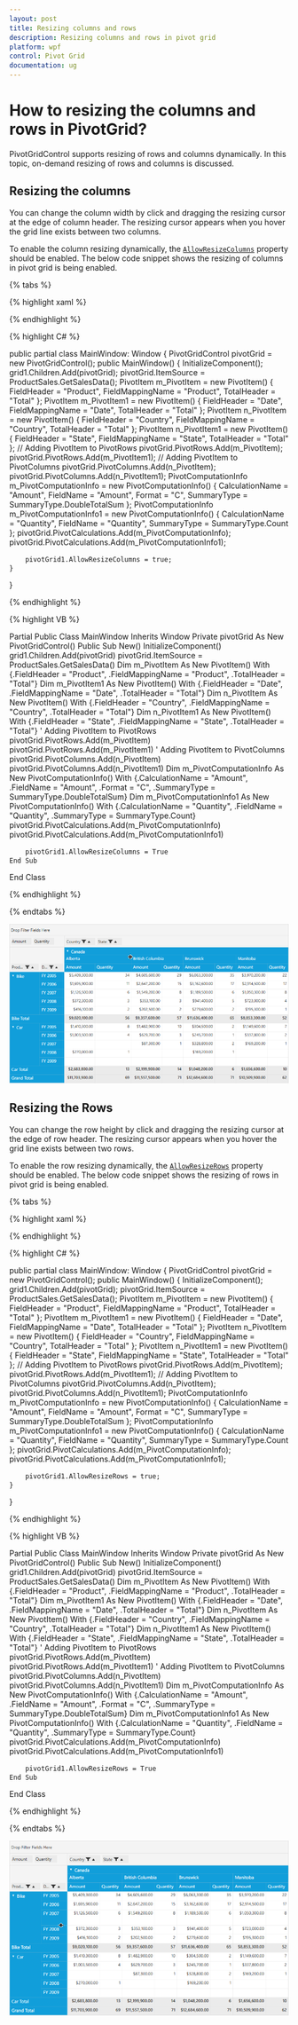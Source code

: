 ```yaml
---
layout: post
title: Resizing columns and rows
description: Resizing columns and rows in pivot grid
platform: wpf
control: Pivot Grid
documentation: ug
---
```


# How to resizing the columns and rows in PivotGrid?

PivotGridControl supports resizing of rows and columns dynamically. In this topic, on-demand resizing of rows and columns is discussed.

## Resizing the columns

You can change the column width by click and dragging the resizing cursor at the edge of column header. The resizing cursor appears when you hover the grid line exists between two columns.

To enable the column resizing dynamically, the [`AllowResizeColumns`](https://help.syncfusion.com/cr/wpf/Syncfusion.PivotAnalysis.Wpf~Syncfusion.Windows.Controls.PivotGrid.PivotGridControl~AllowResizeColumns.html) property should be enabled. The below code snippet shows the resizing of columns in pivot grid is being enabled.

{% tabs %}

{% highlight xaml %}

<Grid>
    <syncfusion:PivotGridControl Name="pivotGrid" ItemSource="{Binding Source={StaticResource data}}" 
                                 AllowResizeColumns="True">
        <syncfusion:PivotGridControl.PivotRows>
            <syncfusion:PivotItem FieldHeader="Product" FieldMappingName="Product" TotalHeader="Total" />
            <syncfusion:PivotItem FieldHeader="Date" FieldMappingName="Date" TotalHeader="Total" />
        </syncfusion:PivotGridControl.PivotRows>
        <syncfusion:PivotGridControl.PivotColumns>
            <syncfusion:PivotItem FieldHeader="Country" FieldMappingName="Country" TotalHeader="Total" />
            <syncfusion:PivotItem FieldHeader="State" FieldMappingName="State" TotalHeader="Total" />
        </syncfusion:PivotGridControl.PivotColumns>
        <syncfusion:PivotGridControl.PivotCalculations>
            <syncfusion:PivotComputationInfo CalculationName="Total" FieldName="Amount" 
                                Format="C" SummaryType="DoubleTotalSum" />
            <syncfusion:PivotComputationInfo CalculationName="Total" FieldName="Quantity" 
                                SummaryType="Count" />
        </syncfusion:PivotGridControl.PivotCalculations>
    </syncfusion:PivotGridControl>
</Grid>

{% endhighlight %}

{% highlight C# %}

public partial class MainWindow: Window 
{
    PivotGridControl pivotGrid = new PivotGridControl();
    public MainWindow() 
    {
        InitializeComponent();
        grid1.Children.Add(pivotGrid);
        pivotGrid.ItemSource = ProductSales.GetSalesData();
        PivotItem m_PivotItem = new PivotItem() 
        {
            FieldHeader = "Product", FieldMappingName = "Product", TotalHeader = "Total"
        };
        PivotItem m_PivotItem1 = new PivotItem() 
        {
            FieldHeader = "Date", FieldMappingName = "Date", TotalHeader = "Total"
        };
        PivotItem n_PivotItem = new PivotItem() 
        {
            FieldHeader = "Country", FieldMappingName = "Country", TotalHeader = "Total"
        };
        PivotItem n_PivotItem1 = new PivotItem() 
        {
            FieldHeader = "State", FieldMappingName = "State", TotalHeader = "Total"
        };
        // Adding PivotItem to PivotRows
        pivotGrid.PivotRows.Add(m_PivotItem);
        pivotGrid.PivotRows.Add(m_PivotItem1);
        // Adding PivotItem to PivotColumns
        pivotGrid.PivotColumns.Add(n_PivotItem);
        pivotGrid.PivotColumns.Add(n_PivotItem1);
        PivotComputationInfo m_PivotComputationInfo = new PivotComputationInfo() 
        {
            CalculationName = "Amount", 
            FieldName = "Amount",
            Format = "C", 
            SummaryType = SummaryType.DoubleTotalSum
        };
        PivotComputationInfo m_PivotComputationInfo1 = new PivotComputationInfo()
         {
            CalculationName = "Quantity", 
            FieldName = "Quantity", 
            SummaryType = SummaryType.Count
        };
        pivotGrid.PivotCalculations.Add(m_PivotComputationInfo);
        pivotGrid.PivotCalculations.Add(m_PivotComputationInfo1);

        pivotGrid1.AllowResizeColumns = true;
    }
}

{% endhighlight %}

{% highlight VB %}

Partial Public Class MainWindow
	Inherits Window
	Private pivotGrid As New PivotGridControl()
	Public Sub New()
		InitializeComponent()
		grid1.Children.Add(pivotGrid)
		pivotGrid.ItemSource = ProductSales.GetSalesData()
		Dim m_PivotItem As New PivotItem() With {.FieldHeader = "Product", .FieldMappingName = "Product", .TotalHeader = "Total"}
		Dim m_PivotItem1 As New PivotItem() With {.FieldHeader = "Date", .FieldMappingName = "Date", .TotalHeader = "Total"}
		Dim n_PivotItem As New PivotItem() With {.FieldHeader = "Country", .FieldMappingName = "Country", .TotalHeader = "Total"}
		Dim n_PivotItem1 As New PivotItem() With {.FieldHeader = "State", .FieldMappingName = "State", .TotalHeader = "Total"}
		' Adding PivotItem to PivotRows
		pivotGrid.PivotRows.Add(m_PivotItem)
		pivotGrid.PivotRows.Add(m_PivotItem1)
		' Adding PivotItem to PivotColumns
		pivotGrid.PivotColumns.Add(n_PivotItem)
		pivotGrid.PivotColumns.Add(n_PivotItem1)
		Dim m_PivotComputationInfo As New PivotComputationInfo() With {.CalculationName = "Amount", .FieldName = "Amount", .Format = "C", .SummaryType = SummaryType.DoubleTotalSum}
		Dim m_PivotComputationInfo1 As New PivotComputationInfo() With {.CalculationName = "Quantity", .FieldName = "Quantity", .SummaryType = SummaryType.Count}
		pivotGrid.PivotCalculations.Add(m_PivotComputationInfo)
		pivotGrid.PivotCalculations.Add(m_PivotComputationInfo1)

		pivotGrid1.AllowResizeColumns = True
	End Sub
End Class

{% endhighlight %}

{% endtabs %}

![Resizing of column](Resizing-columns-and-rows-in-Pivotgrid-images/Resized_column.png)

## Resizing the Rows

You can change the row height by click and dragging the resizing cursor at the edge of row header. The resizing cursor appears when you hover the grid line exists between two rows.

To enable the row resizing dynamically, the [`AllowResizeRows`](https://help.syncfusion.com/cr/wpf/Syncfusion.PivotAnalysis.Wpf~Syncfusion.Windows.Controls.PivotGrid.PivotGridControl~AllowResizeRows.html) property should be enabled. The below code snippet shows the resizing of rows in pivot grid is being enabled.

{% tabs %}

{% highlight xaml %}

<Grid>
    <syncfusion:PivotGridControl Name="pivotGrid" ItemSource="{Binding Source={StaticResource data}}"
                                 AllowResizeRows="True">
        <syncfusion:PivotGridControl.PivotRows>
            <syncfusion:PivotItem FieldHeader="Product" FieldMappingName="Product" TotalHeader="Total" />
            <syncfusion:PivotItem FieldHeader="Date" FieldMappingName="Date" TotalHeader="Total" />
        </syncfusion:PivotGridControl.PivotRows>
        <syncfusion:PivotGridControl.PivotColumns>
            <syncfusion:PivotItem FieldHeader="Country" FieldMappingName="Country" TotalHeader="Total" />
            <syncfusion:PivotItem FieldHeader="State" FieldMappingName="State" TotalHeader="Total" />
        </syncfusion:PivotGridControl.PivotColumns>
        <syncfusion:PivotGridControl.PivotCalculations>
            <syncfusion:PivotComputationInfo CalculationName="Total" FieldName="Amount" 
                                Format="C" SummaryType="DoubleTotalSum" />
            <syncfusion:PivotComputationInfo CalculationName="Total" FieldName="Quantity" 
                                SummaryType="Count" />
        </syncfusion:PivotGridControl.PivotCalculations>
    </syncfusion:PivotGridControl>
</Grid>

{% endhighlight %}

{% highlight C# %}

public partial class MainWindow: Window 
{
    PivotGridControl pivotGrid = new PivotGridControl();
    public MainWindow() 
    {
        InitializeComponent();
        grid1.Children.Add(pivotGrid);
        pivotGrid.ItemSource = ProductSales.GetSalesData();
        PivotItem m_PivotItem = new PivotItem()
        {
            FieldHeader = "Product", FieldMappingName = "Product", TotalHeader = "Total"
        };
        PivotItem m_PivotItem1 = new PivotItem()
        {
            FieldHeader = "Date", FieldMappingName = "Date", TotalHeader = "Total"
        };
        PivotItem n_PivotItem = new PivotItem()
        {
            FieldHeader = "Country", FieldMappingName = "Country", TotalHeader = "Total"
        };
        PivotItem n_PivotItem1 = new PivotItem()
        {
            FieldHeader = "State", FieldMappingName = "State", TotalHeader = "Total"
        };
        // Adding PivotItem to PivotRows
        pivotGrid.PivotRows.Add(m_PivotItem);
        pivotGrid.PivotRows.Add(m_PivotItem1);
        // Adding PivotItem to PivotColumns
        pivotGrid.PivotColumns.Add(n_PivotItem);
        pivotGrid.PivotColumns.Add(n_PivotItem1);
        PivotComputationInfo m_PivotComputationInfo = new PivotComputationInfo()
        {
            CalculationName = "Amount",
            FieldName = "Amount",
            Format = "C",
            SummaryType = SummaryType.DoubleTotalSum
        };
        PivotComputationInfo m_PivotComputationInfo1 = new PivotComputationInfo()
         {
            CalculationName = "Quantity", 
            FieldName = "Quantity",
            SummaryType = SummaryType.Count
        };
        pivotGrid.PivotCalculations.Add(m_PivotComputationInfo);
        pivotGrid.PivotCalculations.Add(m_PivotComputationInfo1);

        pivotGrid1.AllowResizeRows = true;
    }
}

{% endhighlight %}

{% highlight VB %}

Partial Public Class MainWindow
	Inherits Window
	Private pivotGrid As New PivotGridControl()
	Public Sub New()
		InitializeComponent()
		grid1.Children.Add(pivotGrid)
		pivotGrid.ItemSource = ProductSales.GetSalesData()
		Dim m_PivotItem As New PivotItem() With {.FieldHeader = "Product", .FieldMappingName = "Product", .TotalHeader = "Total"}
		Dim m_PivotItem1 As New PivotItem() With {.FieldHeader = "Date", .FieldMappingName = "Date", .TotalHeader = "Total"}
		Dim n_PivotItem As New PivotItem() With {.FieldHeader = "Country", .FieldMappingName = "Country", .TotalHeader = "Total"}
		Dim n_PivotItem1 As New PivotItem() With {.FieldHeader = "State", .FieldMappingName = "State", .TotalHeader = "Total"}
		' Adding PivotItem to PivotRows
		pivotGrid.PivotRows.Add(m_PivotItem)
		pivotGrid.PivotRows.Add(m_PivotItem1)
		' Adding PivotItem to PivotColumns
		pivotGrid.PivotColumns.Add(n_PivotItem)
		pivotGrid.PivotColumns.Add(n_PivotItem1)
		Dim m_PivotComputationInfo As New PivotComputationInfo() With {.CalculationName = "Amount", .FieldName = "Amount", .Format = "C", .SummaryType = SummaryType.DoubleTotalSum}
		Dim m_PivotComputationInfo1 As New PivotComputationInfo() With {.CalculationName = "Quantity", .FieldName = "Quantity", .SummaryType = SummaryType.Count}
		pivotGrid.PivotCalculations.Add(m_PivotComputationInfo)
		pivotGrid.PivotCalculations.Add(m_PivotComputationInfo1)

		pivotGrid1.AllowResizeRows = True
	End Sub
End Class

{% endhighlight %}

{% endtabs %}

![Resizing of row](Resizing-columns-and-rows-in-Pivotgrid-images/Resized_row.png)